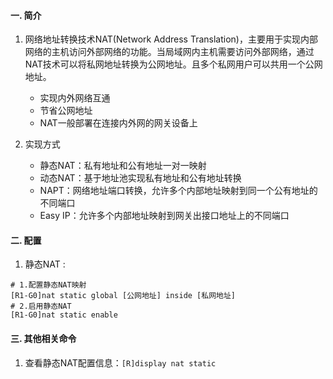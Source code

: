#### 一. 简介
1. 网络地址转换技术NAT(Network Address Translation)，主要用于实现内部网络的主机访问外部网络的功能。当局域网内主机需要访问外部网络，通过NAT技术可以将私网地址转换为公网地址。且多个私网用户可以共用一个公网地址。
	- 实现内外网络互通
	- 节省公网地址
	- NAT一般部署在连接内外网的网关设备上

2. 实现方式
	- 静态NAT：私有地址和公有地址一对一映射
	- 动态NAT：基于地址池实现私有地址和公有地址转换
	- NAPT：网络地址端口转换，允许多个内部地址映射到同一个公有地址的不同端口
	- Easy IP：允许多个内部地址映射到网关出接口地址上的不同端口

#### 二. 配置
1. 静态NAT : 
```
# 1.配置静态NAT映射
[R1-G0]nat static global [公网地址] inside [私网地址]
# 2.启用静态NAT
[R1-G0]nat static enable
```




#### 三. 其他相关命令
1. 查看静态NAT配置信息：`[R]display nat static `